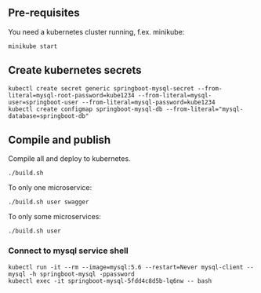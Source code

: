## Pre-requisites

You need a kubernetes cluster running, f.ex. minikube:

    minikube start

## Create kubernetes secrets

    kubectl create secret generic springboot-mysql-secret --from-literal=mysql-root-password=kube1234 --from-literal=mysql-user=springboot-user --from-literal=mysql-password=kube1234
    kubectl create configmap springboot-mysql-db --from-literal="mysql-database=springboot-db"

## Compile and publish

Compile all and deploy to kubernetes.

    ./build.sh

To only one microservice:

    ./build.sh user swagger

To only some microservices:

    ./build.sh user

### Connect to mysql service shell

    kubectl run -it --rm --image=mysql:5.6 --restart=Never mysql-client -- mysql -h springboot-mysql -ppassword
    kubectl exec -it springboot-mysql-5fdd4c8d5b-lq6nw -- bash
